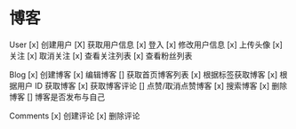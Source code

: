 # 博客

User
[x] 创建用户
[X] 获取用户信息
[x] 登入
[x] 修改用户信息
[x] 上传头像
[x] 关注
[x] 取消关注
[x] 查看关注列表
[x] 查看粉丝列表

Blog
[x] 创建博客
[x] 编辑博客
[] 获取首页博客列表
[x] 根据标签获取博客
[x] 根据用户 ID 获取博客
[x] 获取博客评论
[] 点赞/取消点赞博客
[x] 搜索博客
[x] 删除博客
[] 博客是否发布与自己

Comments
[x] 创建评论
[x] 删除评论
